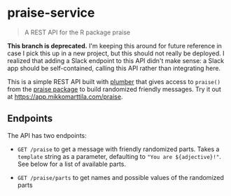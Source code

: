 # praise-service

> A REST API for the R package praise

**This branch is deprecated.** I'm keeping this around for future reference in
case I pick this up in a new project, but this should not really be deployed.
I realized that adding a Slack endpoint to this API didn't make sense: a Slack
app should be self-contained, calling this API rather than integrating here.

This is a simple REST API built with [plumber](https://www.rplumber.io/) that gives access to `praise()`
from the [praise package](https://github.com/rladies/praise) to build randomized
friendly messages. Try it out at https://app.mikkomarttila.com/praise.

## Endpoints

The API has two endpoints:

  - `GET /praise` to get a message with friendly randomized parts. Takes a
  `template` string as a parameter, defaulting to `"You are ${adjective}!"`. See
  below for a list of available parts.

  - `GET /praise/parts` to get names and possible values of the randomized parts
